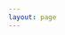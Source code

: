 ```yaml
---
layout: page
---
```

<script setup>
import { use } from "echarts/core";
import { CanvasRenderer } from "echarts/renderers";
import { RadarChart } from "echarts/charts";
import {
  TitleComponent,
  TooltipComponent,
  LegendComponent
} from "echarts/components";
import VChart, { THEME_KEY } from "vue-echarts";
import { ref, provide } from "vue";

use([
  CanvasRenderer,
  RadarChart,
  TitleComponent,
  TooltipComponent,
  LegendComponent
]);

// provide(THEME_KEY, "dark");

const option = {
  title: {
    text: 'Basic Radar Chart'
  },
  legend: {
    data: ['Allocated Budget', 'Actual Spending']
  },
  radar: {
    // shape: 'circle',
    indicator: [
      { name: 'Sales', max: 6500 },
      { name: 'Administration', max: 16000 },
      { name: 'Information Technology', max: 30000 },
      { name: 'Customer Support', max: 38000 },
      { name: 'Development', max: 52000 },
      { name: 'Marketing', max: 25000 }
    ]
  },
  series: [
    {
      name: 'Budget vs spending',
      type: 'radar',
      data: [
        {
          value: [4200, 3000, 20000, 35000, 50000, 18000],
          name: 'Allocated Budget'
        },
        {
          value: [5000, 14000, 28000, 26000, 42000, 21000],
          name: 'Actual Spending'
        }
      ]
    }
  ]
};
</script>
<v-chart class="chart" :option="option" style="height: 400px" />